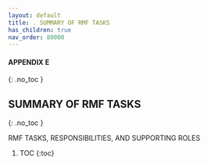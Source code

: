 ```yaml
---
layout: default
title: . SUMMARY OF RMF TASKS
has_children: true
nav_order: 80000
---
```


#### APPENDIX E 
{: .no_toc }
## SUMMARY OF RMF TASKS 
{: .no_toc }

RMF TASKS, RESPONSIBILITIES, AND SUPPORTING ROLES

1. TOC
{:toc}
